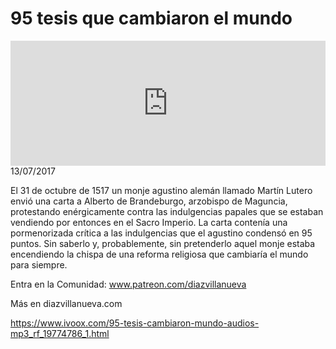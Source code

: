 # 95 tesis que cambiaron el mundo
<iframe id='audio_88903085' frameborder='0' allowfullscreen='' scrolling='no' height='200' style='width:100%;' src='https://www.ivoox.com/player_ej_19774786_6_1.html' loading='lazy'></iframe>13/07/2017

El 31 de octubre de 1517 un monje agustino alemán llamado Martín Lutero envió una carta a Alberto de Brandeburgo, arzobispo de Maguncia, protestando enérgicamente contra las indulgencias papales que se estaban vendiendo por entonces en el Sacro Imperio. La carta contenía una pormenorizada crítica a las indulgencias que el agustino condensó en 95 puntos. Sin saberlo y, probablemente, sin pretenderlo aquel monje estaba encendiendo la chispa de una reforma religiosa que cambiaría el mundo para siempre.  

 Entra en la Comunidad: www.patreon.com/diazvillanueva

 Más en diazvillanueva.com

https://www.ivoox.com/95-tesis-cambiaron-mundo-audios-mp3_rf_19774786_1.html
